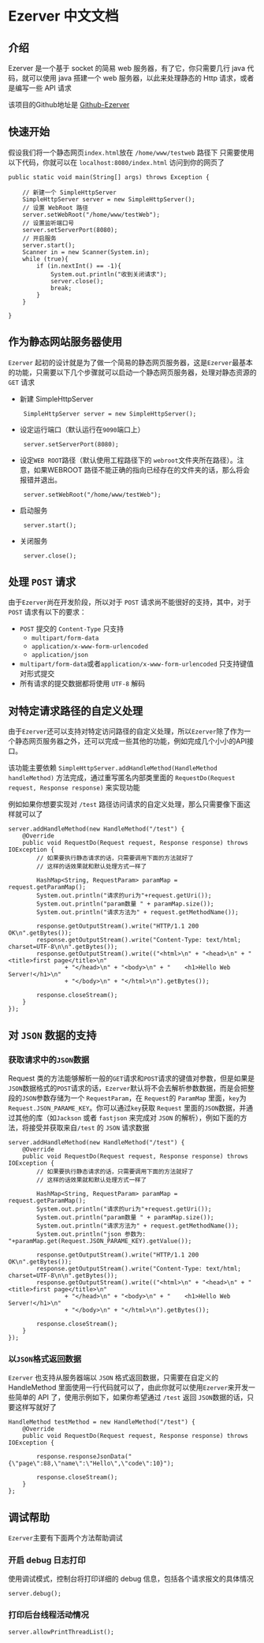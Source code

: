 # Ezerver 中文文档

## 介绍

Ezerver 是一个基于 socket 的简易 web 服务器，有了它，你只需要几行 java 代码，就可以使用 java 搭建一个 web  服务器，以此来处理静态的 Http 请求，或者是编写一些 API 请求

该项目的Github地址是 [Github-Ezerver](https://github.com/Ericwyn/Giethoorn/tree/EzeServer)

## 快速开始
假设我们将一个静态网页`index.html`放在 `/home/www/testweb` 路径下
只需要使用以下代码，你就可以在 `localhost:8080/index.html` 访问到你的网页了


    public static void main(String[] args) throws Exception {
        
        // 新建一个 SimpleHttpServer
        SimpleHttpServer server = new SimpleHttpServer();
        // 设置 WebRoot 路径
        server.setWebRoot("/home/www/testWeb");
        // 设置监听端口号
        server.setServerPort(8080);
        // 开启服务
        server.start();
        Scanner in = new Scanner(System.in);
        while (true){
            if (in.nextInt() == -1){
                System.out.println("收到关闭请求");
                server.close();
                break;
            }
        }
        
    }

## 作为静态网站服务器使用
`Ezerver` 起初的设计就是为了做一个简易的静态网页服务器，这是`Ezerver`最基本的功能，只需要以下几个步骤就可以启动一个静态网页服务器，处理对静态资源的 `GET` 请求

 - 新建 SimpleHttpServer
    
        SimpleHttpServer server = new SimpleHttpServer();

 - 设定运行端口（默认运行在`9090`端口上）
 
        server.setServerPort(8080);
 
 - 设定`WEB ROOT`路径（默认使用工程路径下的 `webroot`文件夹所在路径）。注意，如果WEBROOT 路径不能正确的指向已经存在的文件夹的话，那么将会报错并退出。
 
        server.setWebRoot("/home/www/testWeb");
   
 - 启动服务
        
        server.start();
        
 - 关闭服务
        
        server.close();
       
       
## 处理 `POST` 请求
由于`Ezerver`尚在开发阶段，所以对于 `POST` 请求尚不能很好的支持，其中，对于 `POST` 请求有以下的要求：

 - `POST` 提交的 `Content-Type` 只支持
    - `multipart/form-data`
    - `application/x-www-form-urlencoded`
    - `application/json`
 - `multipart/form-data`或者`application/x-www-form-urlencoded` 只支持键值对形式提交
 - 所有请求的提交数据都将使用 `UTF-8` 解码

## 对特定请求路径的自定义处理
由于`Ezerver`还可以支持对特定访问路径的自定义处理，所以`Ezerver`除了作为一个静态网页服务器之外，还可以完成一些其他的功能，例如完成几个小小的API接口。

该功能主要依赖 `SimpleHttpServer.addHandleMethod(HandleMethod handleMethod)` 方法完成，通过重写匿名内部类里面的 `RequestDo(Request request, Response response)` 来实现功能

例如如果你想要实现对 `/test` 路径访问请求的自定义处理，那么只需要像下面这样就可以了

    server.addHandleMethod(new HandleMethod("/test") {
        @Override
        public void RequestDo(Request request, Response response) throws IOException {
            // 如果要执行静态请求的话，只需要调用下面的方法就好了
            // 这样的话效果就和默认处理方式一样了

            HashMap<String, RequestParam> paramMap = request.getParamMap();
            System.out.println("请求的uri为"+request.getUri());
            System.out.println("param数量 " + paramMap.size());
            System.out.println("请求方法为" + request.getMethodName());

            response.getOutputStream().write("HTTP/1.1 200 OK\n".getBytes());
            response.getOutputStream().write("Content-Type: text/html; charset=UTF-8\n\n".getBytes());
            response.getOutputStream().write(("<html>\n" + "<head>\n" + "    <title>first page</title>\n"
                    + "</head>\n" + "<body>\n" + "    <h1>Hello Web Server!</h1>\n"
                    + "</body>\n" + "</html>\n").getBytes());

            response.closeStream();
        }
    });

## 对 `JSON` 数据的支持
### 获取请求中的`JSON`数据
Request 类的方法能够解析一般的`GET`请求和`POST`请求的键值对参数，但是如果是`JSON`数据格式的`POST`请求的话，`Ezerver`默认将不会去解析参数数据，而是会把整段的`JSON`参数存储为一个 `RequestParam`，在 `Request`的 `ParamMap` 里面，`key`为 `Request.JSON_PARAME_KEY`。你可以通过`key`获取 `Request` 里面的`JSON`数据，并通过其他的库（如`Jackson` 或者 `fastjson` 来完成对 `JSON` 的解析），例如下面的方法，将接受并获取来自`/test` 的 `JSON` 请求数据

    server.addHandleMethod(new HandleMethod("/test") {
        @Override
        public void RequestDo(Request request, Response response) throws IOException {
            // 如果要执行静态请求的话，只需要调用下面的方法就好了
            // 这样的话效果就和默认处理方式一样了

            HashMap<String, RequestParam> paramMap = request.getParamMap();
            System.out.println("请求的uri为"+request.getUri());
            System.out.println("param数量 " + paramMap.size());
            System.out.println("请求方法为" + request.getMethodName());
            System.out.println("json 参数为: "+paramMap.get(Request.JSON_PARAME_KEY).getValue());

            response.getOutputStream().write("HTTP/1.1 200 OK\n".getBytes());
            response.getOutputStream().write("Content-Type: text/html; charset=UTF-8\n\n".getBytes());
            response.getOutputStream().write(("<html>\n" + "<head>\n" + "    <title>first page</title>\n"
                    + "</head>\n" + "<body>\n" + "    <h1>Hello Web Server!</h1>\n"
                    + "</body>\n" + "</html>\n").getBytes());

            response.closeStream();
        }
    });

### 以`JSON`格式返回数据
`Ezerver` 也支持从服务器端以 `JSON` 格式返回数据，只需要在自定义的 HandleMethod 里面使用一行代码就可以了，由此你就可以使用`Ezerver`来开发一些简单的 API 了，使用示例如下，如果你希望通过 `/test` 返回 `JSON`数据的话，只要这样写就好了

    HandleMethod testMethod = new HandleMethod("/test") {
        @Override
        public void RequestDo(Request request, Response response) throws IOException {
        
            response.responseJsonData("{\"page\":88,\"name\":\"Hello\",\"code\":10}");
            
            response.closeStream();
        }
    };
    


## 调试帮助
`Ezerver`主要有下面两个方法帮助调试

### 开启 debug 日志打印
使用调试模式，控制台将打印详细的 debug 信息，包括各个请求报文的具体情况

    server.debug();

### 打印后台线程活动情况
    
    server.allowPrintThreadList();


